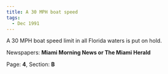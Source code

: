 ```yaml
---  
title: A 30 MPH boat speed  
tags:  
  - Dec 1991  
---  
```

  
A 30 MPH boat speed limit in all Florida waters is put on hold.  
  
Newspapers: **Miami Morning News or The Miami Herald**  
  
Page: **4**, Section: **B** 
